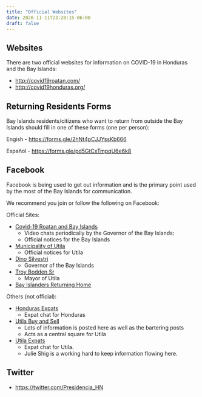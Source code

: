 ```yaml
---
title: "Official Websites"
date: 2020-11-11T23:28:15-06:00
draft: false
---
```


Websites
--------

There are two official websites for information on COVID-19 in Honduras and the
Bay Islands:

* http://covid19roatan.com/
* http://covid19honduras.org/

Returning Residents Forms
-------------------------

Bay Islands residents/citizens who want to return from outside the Bay Islands
should fill in one of these forms (one per person):

Engish - https://forms.gle/2hNt4pCJJYssKb666

Español - https://forms.gle/pd5GtCxTmpqU6e6k8

Facebook
--------

Facebook is being used to get out information and is the primary point used by
the most of the Bay Islands for communication.

We recommend you join or follow the following on Facebook:

Official Sites:
* [Covid-19 Roatan and Bay Islands](https://m.facebook.com/Covid19Roatan/)
  * Video chats periodically by the Governor of the Bay Islands:
  * Official notices for the Bay Islands
* [Municipality of Utila](https://www.facebook.com/Municipalidad-de-Utila-328195770717532/)
  * Official notices for Utila
* [Dino Silvestri](https://www.facebook.com/dinogsilvestri/)
  * Governor of the Bay Islands
* [Troy Bodden Sr](https://www.facebook.com/TroyBoddenSr/)
  * Mayor of Utila
* [Bay Islanders Returning Home](https://www.facebook.com/groups/1508950895945539)

Others (not official):
* [Honduras Expats](https://www.facebook.com/groups/923940754323275/)
  * Expat chat for Honduras
* [Utila Buy and Sell](https://www.facebook.com/groups/116804641783120/)
  * Lots of information is posted here as well as the bartering posts
  * Acts as a central square for Utila
* [Utila Expats](https://www.facebook.com/groups/utilaexpats/)
  * Expat chat for Utila.
  * Julie Shig is a working hard to keep information flowing here.

Twitter
-------

* https://twitter.com/Presidencia_HN
